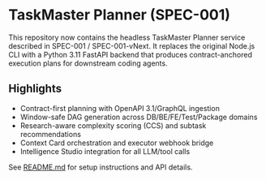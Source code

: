 # TaskMaster Planner (SPEC-001)

This repository now contains the headless TaskMaster Planner service described in SPEC-001 / SPEC-001-vNext. It replaces the original Node.js CLI with a Python 3.11 FastAPI backend that produces contract-anchored execution plans for downstream coding agents.

## Highlights

- Contract-first planning with OpenAPI 3.1/GraphQL ingestion
- Window-safe DAG generation across DB/BE/FE/Test/Package domains
- Research-aware complexity scoring (CCS) and subtask recommendations
- Context Card orchestration and executor webhook bridge
- Intelligence Studio integration for all LLM/tool calls

See [README.md](README.md) for setup instructions and API details.
